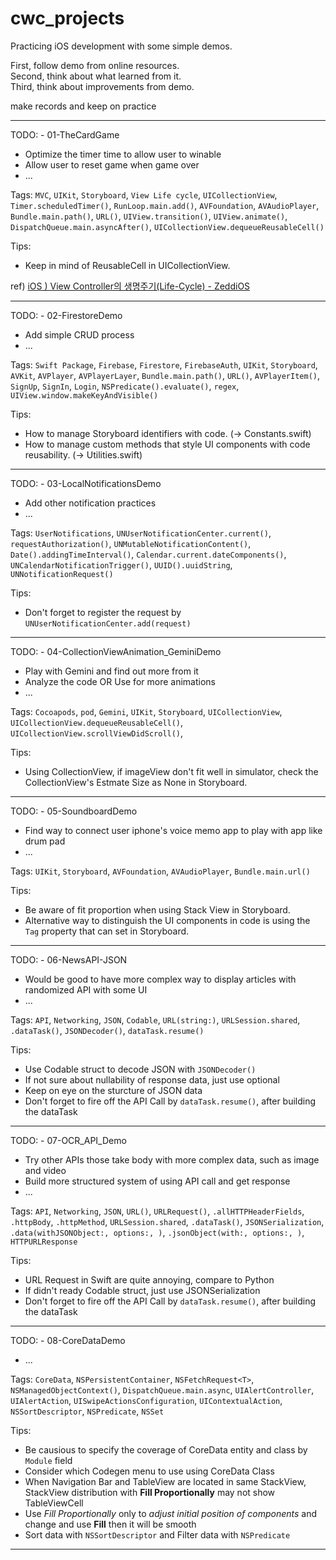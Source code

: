 # cwc_projects

Practicing iOS development with some simple demos.  
   
First, follow demo from online resources.   
Second, think about what learned from it.   
Third, think about improvements from demo.   
   
make records and keep on practice

---

TODO: - 01-TheCardGame
- Optimize the timer time to allow user to winable
- Allow user to reset game when game over
- ...

Tags: `MVC`, `UIKit`, `Storyboard`, `View Life cycle`, `UICollectionView`, `Timer.scheduledTimer()`, `RunLoop.main.add()`, `AVFoundation`, `AVAudioPlayer`, `Bundle.main.path()`, `URL()`, `UIView.transition()`, `UIView.animate()`, `DispatchQueue.main.asyncAfter()`, `UICollectionView.dequeueReusableCell()`

Tips:
- Keep in mind of ReusableCell in UICollectionView.

ref) [iOS ) View Controller의 생명주기(Life-Cycle) - ZeddiOS](https://zeddios.tistory.com/43)

---

TODO: - 02-FirestoreDemo
- Add simple CRUD process
- ...

Tags: `Swift Package`, `Firebase`, `Firestore`, `FirebaseAuth`, `UIKit`, `Storyboard`, `AVKit`, `AVPlayer`, `AVPlayerLayer`, `Bundle.main.path()`, `URL()`, `AVPlayerItem()`, `SignUp`, `SignIn`, `Login`, `NSPredicate().evaluate()`, `regex`, `UIView.window.makeKeyAndVisible()`

Tips:
- How to manage Storyboard identifiers with code. (-> Constants.swift)
- How to manage custom methods that style UI components with code reusability. (-> Utilities.swift)

---

TODO: - 03-LocalNotificationsDemo
- Add other notification practices
- ...

Tags: `UserNotifications`, `UNUserNotificationCenter.current()`, `requestAuthorization()`, `UNMutableNotificationContent()`, `Date().addingTimeInterval()`, `Calendar.current.dateComponents()`, `UNCalendarNotificationTrigger()`, `UUID().uuidString`, `UNNotificationRequest()`

Tips:
- Don't forget to register the request by `UNUserNotificationCenter.add(request)`

---

TODO: - 04-CollectionViewAnimation_GeminiDemo
- Play with Gemini and find out more from it
- Analyze the code OR Use for more animations
- ...

Tags: `Cocoapods`, `pod`, `Gemini`, `UIKit`, `Storyboard`, `UICollectionView`, `UICollectionView.dequeueReusableCell()`, `UICollectionView.scrollViewDidScroll()`, 

Tips:
- Using CollectionView, if imageView don't fit well in simulator, check the CollectionView's Estmate Size as None in Storyboard.

---

TODO: - 05-SoundboardDemo
- Find way to connect user iphone's voice memo app to play with app like drum pad
- ...

Tags: `UIKit`, `Storyboard`, `AVFoundation`, `AVAudioPlayer`, `Bundle.main.url()`

Tips:
- Be aware of fit proportion when using Stack View in Storyboard.
- Alternative way to distinguish the UI components in code is using the `Tag` property that can set in Storyboard.

---

TODO: - 06-NewsAPI-JSON
- Would be good to have more complex way to display articles with randomized API with some UI
- ...

Tags: `API`, `Networking`, `JSON`, `Codable`, `URL(string:)`, `URLSession.shared`, `.dataTask()`, `JSONDecoder()`, `dataTask.resume()`

Tips:
- Use Codable struct to decode JSON with `JSONDecoder()`
- If not sure about nullability of response data, just use optional
- Keep on eye on the sturcture of JSON data 
- Don't forget to fire off the API Call by `dataTask.resume()`, after building the dataTask 

---

TODO: - 07-OCR_API_Demo
- Try other APIs those take body with more complex data, such as image and video
- Build more structured system of using API call and get response
- ...

Tags: `API`, `Networking`, `JSON`, `URL()`, `URLRequest()`, `.allHTTPHeaderFields`, `.httpBody`, `.httpMethod`, `URLSession.shared`, `.dataTask()`, `JSONSerialization`, `.data(withJSONObject:, options:, )`, `.jsonObject(with:, options:, )`, `HTTPURLResponse`

Tips:
- URL Request in Swift are quite annoying, compare to Python
- If didn't ready Codable struct, just use JSONSerialization
- Don't forget to fire off the API Call by `dataTask.resume()`, after building the dataTask 

---

TODO: - 08-CoreDataDemo
- ...

Tags: `CoreData`, `NSPersistentContainer`, `NSFetchRequest<T>`, `NSManagedObjectContext()`, `DispatchQueue.main.async`, `UIAlertController`, `UIAlertAction`, `UISwipeActionsConfiguration`, `UIContextualAction`, `NSSortDescriptor`, `NSPredicate`, `NSSet`

Tips:
- Be causious to specify the coverage of CoreData entity and class by `Module` field
- Consider which Codegen menu to use using CoreData Class 
- When Navigation Bar and TableView are located in same StackView, StackView distribution with **Fill Proportionally** may not show TableViewCell
- Use *Fill Proportionally* only to *adjust initial position of components* and change and use **Fill** then it will be smooth
- Sort data with `NSSortDescriptor` and Filter data with `NSPredicate`

---
